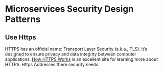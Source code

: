 #  Microservices Security Design Patterns

## Use Https 
HTTPS has an official name: Transport Layer Security (a.k.a., TLS). It’s designed to ensure privacy and data integrity between computer applications. [How HTTPS Works](https://howhttps.works/) is an excellent site for learning more about HTTPS.
Https Addresses there security needs

<!--stackedit_data:
eyJoaXN0b3J5IjpbLTI2MTkzMTk4N119
-->